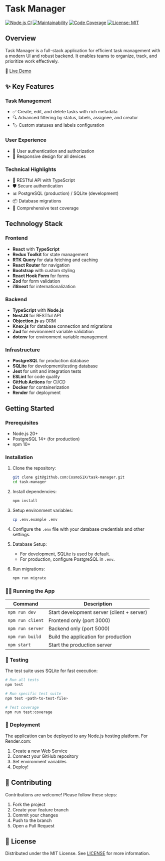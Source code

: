 # Task Manager

[![Node.js CI](https://github.com/CosmoS1X/new-typescript-project/actions/workflows/node.js.yml/badge.svg)](https://github.com/CosmoS1X/new-typescript-project/actions/workflows/node.js.yml)
[![Maintainability](https://qlty.sh/gh/CosmoS1X/projects/task-manager/maintainability.svg)](https://qlty.sh/gh/CosmoS1X/projects/task-manager)
[![Code Coverage](https://qlty.sh/gh/CosmoS1X/projects/task-manager/coverage.svg)](https://qlty.sh/gh/CosmoS1X/projects/task-manager)
[![License: MIT](https://img.shields.io/badge/License-MIT-yellow.svg)](https://opensource.org/licenses/MIT)

## Overview

Task Manager is a full-stack application for efficient task management with a modern UI and robust backend. It enables teams to organize, track, and prioritize work effectively.

🔗 [Live Demo](https://new-typescript-project.onrender.com/)

## ✨ Key Features

### Task Management
- ✅ Create, edit, and delete tasks with rich metadata
- 🔍 Advanced filtering by status, labels, assignee, and creator
- 🏷️ Custom statuses and labels configuration

### User Experience
- 👤 User authentication and authorization
- 📱 Responsive design for all devices

### Technical Highlights
- 🚀 RESTful API with TypeScript
- 🛡️ Secure authentication
- 📊 PostgreSQL (production) / SQLite (development)
- 📦 Database migrations
- 🧪 Comprehensive test coverage

## Technology Stack

### Frontend

- **React** with **TypeScript**
- **Redux Toolkit** for state management
- **RTK Query** for data fetching and caching
- **React Router** for navigation
- **Bootstrap** with custom styling
- **React Hook Form** for forms
- **Zod** for form validation
- **i18next** for internationalization

### Backend

- **TypeScript** with **Node.js**
- **NestJS** for RESTful API
- **Objection.js** as ORM
- **Knex.js** for database connection and migrations
- **Zod** for environment variable validation
- **dotenv** for environment variable management

### Infrastructure

- **PostgreSQL** for production database
- **SQLite** for development/testing database
- **Jest** for unit and integration tests
- **ESLint** for code quality
- **GitHub Actions** for CI/CD
- **Docker** for containerization
- **Render** for deployment

## Getting Started

### Prerequisites

- Node.js 20+
- PostgreSQL 14+ (for production)
- npm 10+

### Installation

1. Clone the repository:

    ```bash
    git clone git@github.com:CosmoS1X/task-manager.git
    cd task-manager
    ```

2. Install dependencies:

    ```bash
    npm install
    ```
3. Setup environment variables:

    ```bash
    cp .env.example .env
    ```
  
4. Configure the `.env` file with your database credentials and other settings.

5. Database Setup:

    - For development, SQLite is used by default.
    - For production, configure PostgreSQL in `.env`.

6. Run migrations:

    ```bash
    npm run migrate
    ```

### 🏃‍♂️ Running the App

| Command | Description |
| ------- | ----------- |
| `npm run dev` | Start development server (client + server) |
| `npm run client` | Frontend only (port 3000) |
| `npm run server` | Backend only (port 5000) |
| `npm run build` | Build the application for production |
| `npm start` | Start the production server |

### 🧪 Testing

The test suite uses SQLite for fast execution:

```bash
# Run all tests
npm test

# Run specific test suite
npm test <path-to-test-file>

# Test coverage
npm run test:coverage
```

### 🚀 Deployment

The application can be deployed to any Node.js hosting platform. For Render.com:

1. Create a new Web Service
2. Connect your GitHub repository
3. Set environment variables
4. Deploy!

## 🤝 Contributing

Contributions are welcome! Please follow these steps:

1. Fork the project
2. Create your feature branch
3. Commit your changes
3. Push to the branch
4. Open a Pull Request

## 📄 License

Distributed under the MIT License. See [LICENSE](./LICENSE) for more information.
